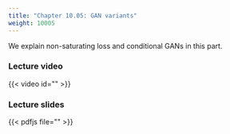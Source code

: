 ```yaml
---
title: "Chapter 10.05: GAN variants"
weight: 10005
---
```

We explain non-saturating loss and conditional GANs in this part.

<!--more-->

### Lecture video

{{< video id="" >}}

### Lecture slides

{{< pdfjs file="" >}}
